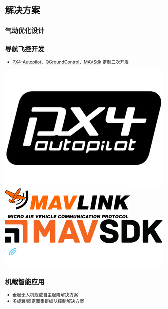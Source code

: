 # 解决方案

## 气动优化设计


## 导航飞控开发

- [PX4-Autopilot](https://github.com/px4/px4-autopilot.git)、[QGroundControl](https://github.com/mavlink/qgroundcontrol.git)、[MAVSdk](https://github.com/mavlink/mavsdk.git) 定制二次开发

![](./px4.png)
![](./mavlink.png) 
![](./mavsdk.png)
![](./qgroundcontrol.png)



## 机载智能应用

- 垂起无人机舰载自主起降解决方案
- 多旋翼/固定翼集群编队控制解决方案